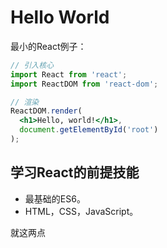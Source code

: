 # Hello World

最小的React例子：

```jsx
// 引入核心
import React from 'react';
import ReactDOM from 'react-dom';

// 渲染
ReactDOM.render(
  <h1>Hello, world!</h1>,
  document.getElementById('root')
);
```

## 学习React的前提技能

- 最基础的ES6。
- HTML，CSS，JavaScript。

就这两点


